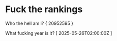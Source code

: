# Fuck the rankings

Who the hell am I?
{ 20952595 }

What fucking year is it?
[ 2025-05-26T02:00:00Z ]
